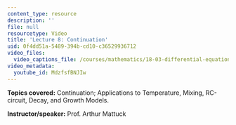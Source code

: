 ```yaml
---
content_type: resource
description: ''
file: null
resourcetype: Video
title: 'Lecture 8: Continuation'
uid: 0f4dd51a-5489-394b-cd10-c36529936712
video_files:
  video_captions_file: /courses/mathematics/18-03-differential-equations-spring-2010/video-lectures/lecture-8-continuation/MdzfsfBNJIw.vtt
video_metadata:
  youtube_id: MdzfsfBNJIw
---
```


**Topics covered:** Continuation; Applications to Temperature, Mixing, RC-circuit, Decay, and Growth Models.

**Instructor/speaker:** Prof. Arthur Mattuck